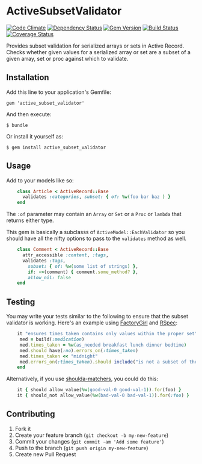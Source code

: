 # ActiveSubsetValidator
[![Code Climate](https://codeclimate.com/github/paulnsorensen/active_subset_validator.png)](https://codeclimate.com/github/paulnsorensen/active_subset_validator)
[![Dependency Status](https://gemnasium.com/paulnsorensen/active_subset_validator.png)](https://gemnasium.com/paulnsorensen/active_subset_validator)
[![Gem Version](https://badge.fury.io/rb/active_subset_validator.png)](http://badge.fury.io/rb/active_subset_validator)
[![Build Status](https://travis-ci.org/paulnsorensen/active_subset_validator.png)](https://travis-ci.org/paulnsorensen/active_subset_validator)
[![Coverage Status](https://coveralls.io/repos/paulnsorensen/active_subset_validator/badge.png?branch=master)](https://coveralls.io/r/paulnsorensen/active_subset_validator?branch=master)

Provides subset validation for serialized arrays or sets in Active Record.
Checks whether given values for a serialized array or set are a subset of
a given array, set or proc against which to validate.

## Installation

Add this line to your application's Gemfile:

    gem 'active_subset_validator'

And then execute:

    $ bundle

Or install it yourself as:

    $ gem install active_subset_validator

## Usage

Add to your models like so:

```ruby
    class Article < ActiveRecord::Base
      validates :categories, subset: { of: %w(foo bar baz ) }
    end
```
The `:of` parameter may contain an `Array` or `Set` or a `Proc` or `lambda` that returns either type.

This gem is basically  a subclasss of  `ActiveModel::EachValidator` so you should have all the nifty options to pass to the `validates` method as well.

```ruby
    class Comment < ActiveRecord::Base
      attr_accessible :content, :tags,
      validates :tags,
        subset: { of: %w(some list of strings) },
        if: ->(comment) { comment.some_method? },
        allow_nil: false
    end
```

## Testing

You may write your tests similar to the following to ensure that the subset
validator is working. Here's an example using [FactoryGirl](https://github.com/thoughtbot/factory_girl) and [RSpec](https://github.com/rspec/rspec):

```ruby
    it "ensures times_taken contains only values within the proper set" do
     med = build(:medication)
     med.times_taken = %w(as_needed breakfast lunch dinner bedtime)
     med.should have(:no).errors_on(:times_taken)
     med.times_taken << "midnight"
     med.errors_on(:times_taken).should include("is not a subset of the list")
    end
```

Alternatively, if you use [shoulda-matchers](https://github.com/thoughtbot/shoulda-matchers), you could do this:

```ruby
    it { should allow_value(%w(good-val-0 good-val-1)).for(foo) }
    it { should_not allow_value(%w(bad-val-0 bad-val-1)).for(:foo) }
```

## Contributing

1. Fork it
2. Create your feature branch (`git checkout -b my-new-feature`)
3. Commit your changes (`git commit -am 'Add some feature'`)
4. Push to the branch (`git push origin my-new-feature`)
5. Create new Pull Request
